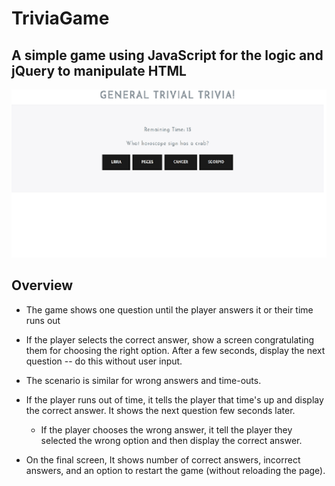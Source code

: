 # TriviaGame

## A simple game using JavaScript for the logic and jQuery to manipulate HTML

![Game](assets/images/triviaGame.png)

## Overview

- The game shows one question until the player answers it or their time runs out

- If the player selects the correct answer, show a screen congratulating them for choosing the right
  option. After a few seconds, display the next question -- do this without user input.

- The scenario is similar for wrong answers and time-outs.

- If the player runs out of time, it tells the player that time's up and display the correct answer. It shows the next question few seconds later.

  - If the player chooses the wrong answer, it tell the player they selected the wrong option and then display the correct answer.

- On the final screen, It shows number of correct answers, incorrect answers, and an option to restart the game (without reloading the page).
